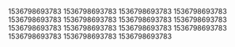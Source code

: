 1536798693783
1536798693783
1536798693783
1536798693783
1536798693783
1536798693783
1536798693783
1536798693783
1536798693783
1536798693783
1536798693783
1536798693783
1536798693783
1536798693783
1536798693783
